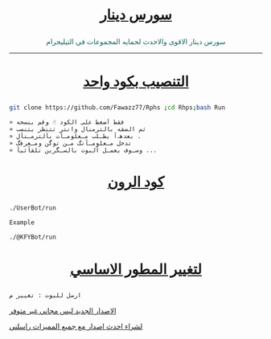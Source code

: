 # <p align="center" style="color:#cb3349" > [سورس دينار](https://telegram.me/RMMMC) 

<p align="center" style="color: #14635c;" > سورس دينار الاقوى والاحدث لحمايه المجموعات في التيليجرام 

*** 

# <p align="center" style="color: #14635c;" > [التنصيب بكود واحد](https://t.me/ukkkp) 
```sh 
git clone https://github.com/Fawazz77/Rphs ;cd Rhps;bash Run
``` 
``` 
» فقط أضغط على الكود ☝️ وقم بنسخه 
» ثم الصقه بالترمنال وانتر تتنظر يتنصب 
» بعدهہ‌‏آ يطـلب مـعلومـآت بآلترمـنآل . 
» تدخل مـعلومـآتگ مـن توگن ومـعرفگ 
» وسـوف يعمـل آلبوت بالسـگرين تلقآئيآ ... 
``` 
# <p align="center" style="color: #14635c;" > [كود الرون](https://t.me/Ukkkp) 
```sh 
./UserBot/run 

Example 

./@KFYBot/run 
``` 
# <p align="center" style="color: #14635c;" > [لتغيير المطور الاساسي ](https://t.me/Ukkkp) 
```sh 
ارسل للبوت : تغيير م
``` 

[الاصدار الجديد ليس مجاني غير متوفر](https://t.me/ukkkp) 

[لشراء احدث اصدار مع جميع المميزات راسلني](https://t.me/IElE1) 
